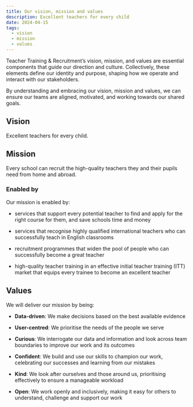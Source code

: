 ```yaml
---
title: Our vision, mission and values
description: Excellent teachers for every child
date: 2024-04-15
tags:
  - vision
  - mission
  - values
---
```


Teacher Training & Recruitment’s vision, mission, and values are essential components that guide our direction and culture. Collectively, these elements define our identity and purpose, shaping how we operate and interact with our stakeholders.

By understanding and embracing our vision, mission and values, we can ensure our teams are aligned, motivated, and working towards our shared goals.

## Vision

Excellent teachers for every child.

## Mission

Every school can recruit the high-quality teachers they and their pupils need from home and abroad.

### Enabled by

Our mission is enabled by:

- services that support every potential teacher to find and apply for the right course for them, and save schools time and money

- services that recognise highly qualified international teachers who can successfully teach in English classrooms

- recruitment programmes that widen the pool of people who can successfully become a great teacher

- high-quality teacher training in an effective initial teacher training (ITT) market that equips every trainee to become an excellent teacher

## Values

We will deliver our mission by being:

- **Data-driven**: We make decisions based on the best available evidence

- **User-centred**: We prioritise the needs of the people we serve

- **Curious**: We interrogate our data and information and look across team boundaries to improve our work and its outcomes

- **Confident**: We build and use our skills to champion our work, celebrating our successes and learning from our mistakes

- **Kind**: We look after ourselves and those around us, prioritising effectively to ensure a manageable workload

- **Open**: We work openly and inclusively, making it easy for others to understand, challenge and support our work
